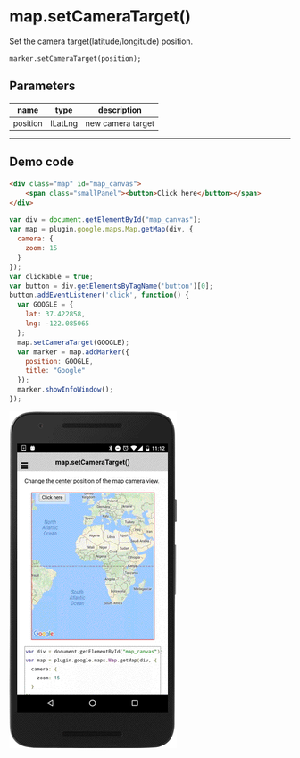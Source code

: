 # map.setCameraTarget()

Set the camera target(latitude/longitude) position.

```
marker.setCameraTarget(position);
```

## Parameters

name           | type     | description
---------------|----------|---------------------------------------
position       | ILatLng  | new camera target
------------------------------------------------------------------

## Demo code

```html
<div class="map" id="map_canvas">
    <span class="smallPanel"><button>Click here</button></span>
</div>
```

```js
var div = document.getElementById("map_canvas");
var map = plugin.google.maps.Map.getMap(div, {
  camera: {
    zoom: 15
  }
});
var clickable = true;
var button = div.getElementsByTagName('button')[0];
button.addEventListener('click', function() {
  var GOOGLE = {
    lat: 37.422858,
    lng: -122.085065
  };
  map.setCameraTarget(GOOGLE);
  var marker = map.addMarker({
    position: GOOGLE,
    title: "Google"
  });
  marker.showInfoWindow();
});

```

![](image.gif)

